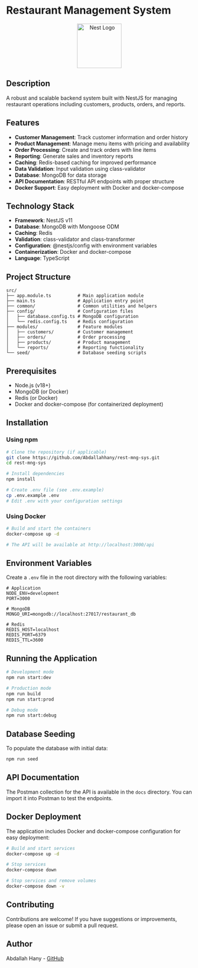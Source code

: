 # Restaurant Management System

<p align="center">
  <a href="http://nestjs.com/" target="blank"><img src="https://nestjs.com/img/logo-small.svg" width="120" alt="Nest Logo" /></a>
</p>

## Description

A robust and scalable backend system built with NestJS for managing restaurant operations including customers, products, orders, and reports.

## Features

- **Customer Management**: Track customer information and order history
- **Product Management**: Manage menu items with pricing and availability
- **Order Processing**: Create and track orders with line items
- **Reporting**: Generate sales and inventory reports
- **Caching**: Redis-based caching for improved performance
- **Data Validation**: Input validation using class-validator
- **Database**: MongoDB for data storage
- **API Documentation**: RESTful API endpoints with proper structure
- **Docker Support**: Easy deployment with Docker and docker-compose

## Technology Stack

- **Framework**: NestJS v11
- **Database**: MongoDB with Mongoose ODM
- **Caching**: Redis
- **Validation**: class-validator and class-transformer
- **Configuration**: @nestjs/config with environment variables
- **Containerization**: Docker and docker-compose
- **Language**: TypeScript

## Project Structure

```
src/
├── app.module.ts          # Main application module
├── main.ts                # Application entry point
├── common/                # Common utilities and helpers
├── config/                # Configuration files
│   ├── database.config.ts # MongoDB configuration
│   └── redis.config.ts    # Redis configuration
├── modules/               # Feature modules
│   ├── customers/         # Customer management
│   ├── orders/            # Order processing
│   ├── products/          # Product management
│   └── reports/           # Reporting functionality
└── seed/                  # Database seeding scripts
```

## Prerequisites

- Node.js (v18+)
- MongoDB (or Docker)
- Redis (or Docker)
- Docker and docker-compose (for containerized deployment)

## Installation

### Using npm

```bash
# Clone the repository (if applicable)
git clone https://github.com/Abdallahhany/rest-mng-sys.git
cd rest-mng-sys

# Install dependencies
npm install

# Create .env file (see .env.example)
cp .env.example .env
# Edit .env with your configuration settings
```

### Using Docker

```bash
# Build and start the containers
docker-compose up -d

# The API will be available at http://localhost:3000/api
```

## Environment Variables

Create a `.env` file in the root directory with the following variables:

```env
# Application
NODE_ENV=development
PORT=3000

# MongoDB
MONGO_URI=mongodb://localhost:27017/restaurant_db

# Redis
REDIS_HOST=localhost
REDIS_PORT=6379
REDIS_TTL=3600
```

## Running the Application

```bash
# Development mode
npm run start:dev

# Production mode
npm run build
npm run start:prod

# Debug mode
npm run start:debug
```

## Database Seeding

To populate the database with initial data:

```bash
npm run seed
```

## API Documentation
The Postman collection for the API is available in the `docs` directory. You can import it into Postman to test the endpoints.

## Docker Deployment

The application includes Docker and docker-compose configuration for easy deployment:

```bash
# Build and start services
docker-compose up -d

# Stop services
docker-compose down

# Stop services and remove volumes
docker-compose down -v
```

## Contributing
Contributions are welcome! If you have suggestions or improvements, please open an issue or submit a pull request.

## Author
Abdallah Hany - [GitHub](https://github.com/Abdallahhany)